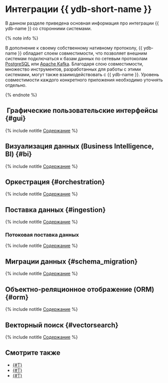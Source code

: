 # Интеграции {{ ydb-short-name }}

В данном разделе приведена основная информация про интеграции {{ ydb-name }} со сторонними системами.

{% note info %}

В дополнение к своему собственному нативному протоколу, {{ ydb-name }} обладает слоем совместимости, что позволяет внешним системам подключаться к базам данных по сетевым протоколам [PostgreSQL](../postgresql/intro.md) или [Apache Kafka](../reference/kafka-api/index.md). Благодаря слою совместимости, множество инструментов, разработанных для работы с этими системами, могут также взаимодействовать с {{ ydb-name }}. Уровень совместимости каждого конкретного приложения необходимо уточнять отдельно.

{% endnote %}


##  Графические пользовательские интерфейсы {#gui}

 {% include notitle [Содержание](gui/_includes/toc-table.md) %}


## Визуализация данных (Business Intelligence, BI) {#bi}

{% include notitle [Содержание](visualization/_includes/toc-table.md) %}


## Оркестрация {#orchestration}

{% include notitle [Содержание](orchestration/_includes/toc-table.md) %}

## Поставка данных {#ingestion}

{% include notitle [Содержание](ingestion/_includes/toc-table.md) %}

### Потоковая поставка данных

{% include notitle [Содержание](ingestion/_includes/toc-table-streaming.md) %}

## Миграции данных {#schema_migration}

{% include notitle [Содержание](migration/_includes/toc-table.md) %}

## Объектно-реляционное отображение (ORM) {#orm}

{% include notitle [Содержание](orm/_includes/toc-table.md) %}

## Векторный поиск {#vectorsearch}

{% include notitle [Содержание](vectorsearch/_includes/toc-table.md) %}

## Смотрите также

* [{#T}](../reference/ydb-sdk/index.md)
* [{#T}](../postgresql/intro.md)
* [{#T}](../reference/kafka-api/index.md)
